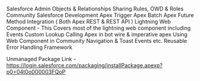 Salesforce Admin
    Objects & Relationships
    Sharing Rules, OWD & Roles
    Community
Salesforce Development
    Apex Trigger
    Apex Batch Apex
    Future Method
    Integration ( Both Apex REST & REST API )
    Lightning Web Component - This Covers most of the lightning web component including
    Events
    Custom Lookup
    Calling Apex in bot wire & imperative apex
    Using Web Component in Community
    Navigation & Toast Events etc.
    Reusable Error Handling Framework

Unmanaged Package Link - https://login.salesforce.com/packaging/installPackage.apexp?p0=04t0o000003FQoP    